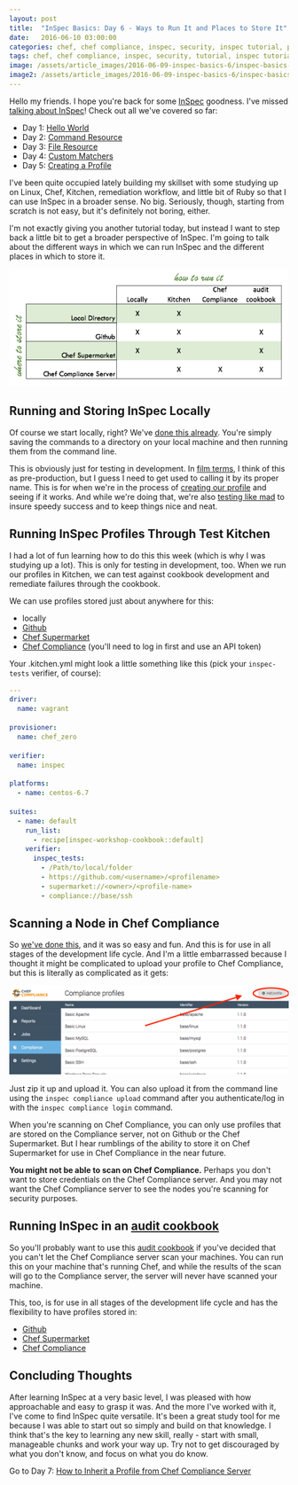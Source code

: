 ```yaml
---
layout: post
title:  "InSpec Basics: Day 6 - Ways to Run It and Places to Store It"
date:   2016-06-10 03:00:00
categories: chef, chef compliance, inspec, security, inspec tutorial, profile, kitchen, cookbook
tags: chef, chef compliance, inspec, security, tutorial, inspec tutorial, profile, kitchen, cookbook
image: /assets/article_images/2016-06-09-inspec-basics-6/inspec-basics-6.jpg
image2: /assets/article_images/2016-06-09-inspec-basics-6/inspec-basics-6-mobile.jpg
---
```

Hello my friends. I hope you're back for some [InSpec](https://github.com/chef/inspec) goodness. I've missed [talking about InSpec](http://www.anniehedgie.com/inspec-basics-1)! Check out all we've covered so far:

  - Day 1: [Hello World](http://www.anniehedgie.com/inspec-basics-1) 
  - Day 2: [Command Resource](http://www.anniehedgie.com/inspec-basics-2)
  - Day 3: [File Resource](http://www.anniehedgie.com/inspec-basics-3)
  - Day 4: [Custom Matchers](http://www.anniehedgie.com/inspec-basics-4)
  - Day 5: [Creating a Profile](http://www.anniehedgie.com/inspec-basics-5)

I've been quite occupied lately building my skillset with some studying up on Linux, Chef, Kitchen, remediation workflow, and little bit of Ruby so that I can use InSpec in a broader sense. No big. Seriously, though, starting from scratch is not easy, but it's definitely not boring, either. 

I'm not exactly giving you another tutorial today, but instead I want to step back a little bit to get a broader perspective of InSpec. I'm going to talk about the different ways in which we can run InSpec and the different places in which to store it. 

![](/assets/article_images/2016-06-09-inspec-basics-6/whereandhow.png)

## Running and Storing InSpec Locally
Of course we start locally, right? We've [done this already](http://www.anniehedgie.com/inspec-basics-1). You're simply saving the commands to a directory on your local machine and then running them from the command line.

This is obviously just for testing in development. In [film terms](http://www.anniehedgie.com/introduction), I think of this as pre-production, but I guess I need to get used to calling it by its proper name. This is for when we're in the process of [creating our profile](http://www.anniehedgie.com/inspec-basics-5) and seeing if it works. And while we're doing that, we're also [testing like mad](http://www.anniehedgie.com/red-green-refactor) to insure speedy success and to keep things nice and neat.

## Running InSpec Profiles Through Test Kitchen 
I had a lot of fun learning how to do this this week (which is why I was studying up a lot). This is only for testing in development, too. When we run our profiles in Kitchen, we can test against cookbook development and remediate failures through the cookbook.

We can use profiles stored just about anywhere for this: 

  - locally
  - [Github](https://github.com/)
  - [Chef Supermarket](https://supermarket.chef.io)
  - [Chef Compliance](http://www.anniehedgie.com/tour-of-chef-compliance) (you'll need to log in first and use an API token)
  
  Your .kitchen.yml might look a little something like this (pick your `inspec-tests` verifier, of course):

```yaml
---
driver:
  name: vagrant

provisioner:
  name: chef_zero

verifier: 
  name: inspec

platforms:
  - name: centos-6.7

suites:
  - name: default
    run_list:
      - recipe[inspec-workshop-cookbook::default]
    verifier:
      inspec_tests:
        - /Path/to/local/folder
        - https://github.com/<username>/<profilename>
        - supermarket://<owner>/<profile-name>
        - compliance://base/ssh
```

## Scanning a Node in Chef Compliance
So [we've done this](http://www.anniehedgie.com/tour-of-chef-compliance), and it was so easy and fun. And this is for use in all stages of the development life cycle. And I'm a little embarrassed because I thought it might be complicated to upload your profile to Chef Compliance, but this is literally as complicated as it gets:

![](/assets/article_images/2016-06-09-inspec-basics-6/upload.png)

Just zip it up and upload it. You can also upload it from the command line using the `inspec compliance upload` command after you authenticate/log in with the `inspec compliance login` command.

When you're scanning on Chef Compliance, you can only use profiles that are stored on the Compliance server, not on Github or the Chef Supermarket. But I hear rumblings of the ability to store it on Chef Supermarket for use in Chef Compliance in the near future.

**You might not be able to scan on Chef Compliance.** Perhaps you don't want to store credentials on the Chef Compliance server. And you may not want the Chef Compliance server to see the nodes you're scanning for security purposes. 

## Running InSpec in an [audit cookbook](https://github.com/chef-cookbooks/audit)
So you'll probably want to use this [audit cookbook](https://github.com/chef-cookbooks/audit) if you've decided that you can't let the Chef Compliance server scan your machines. You can run this on your machine that's running Chef, and while the results of the scan will go to the Compliance server, the server will never have scanned your machine.  

This, too, is for use in all stages of the development life cycle and has the flexibility to have profiles stored in: 

  - [Github](https://github.com/)
  - [Chef Supermarket](https://supermarket.chef.io)
  - [Chef Compliance](http://www.anniehedgie.com/tour-of-chef-compliance)

## Concluding Thoughts
After learning InSpec at a very basic level, I was pleased with how approachable and easy to grasp it was. And the more I've worked with it, I've come to find InSpec quite versatile. It's been a great study tool for me because I was able to start out so simply and build on that knowledge. I think that's the key to learning any new skill, really - start with small, manageable chunks and work your way up. Try not to get discouraged by what you don't know, and focus on what you do know. 

Go to Day 7: [How to Inherit a Profile from Chef Compliance Server](http://www.anniehedgie.com/inspec-basics-7)